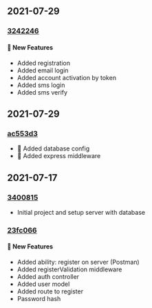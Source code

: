 ## 2021-07-29

### [3242246](https://github.com/nikitababko/messenger-connector/commit/32422460cc2aa4e92efcdd1f84777d6f712405bd)

#### 🚀 New Features

- Added registration
- Added email login
- Added account activation by token
- Added sms login
- Added sms verify

## 2021-07-29

### [ac553d3](https://github.com/nikitababko/messenger-connector/commit/ac553d3eceeaf8e20b1ce5785fad300f04c10cf6)

- 🔧 Added database config
- 🔧 Added express middleware

## 2021-07-17

### [3400815](https://github.com/nikitababko/messenger-connector/commit/3400815b6f86e4143bf7ae0a184d5cb87dada50f)

- Initial project and setup server with database

### [23fc066](https://github.com/nikitababko/messenger-connector/commit/23fc066f322104de1ecf59af7c7d37ad870bd458)

#### 🚀 New Features

- Added ability: register on server (Postman)
- Added registerValidation middleware
- Added auth controller
- Added user model
- Added route to register
- Password hash
